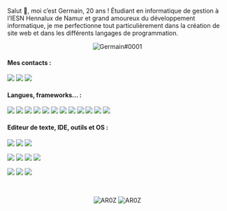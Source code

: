 <p>Salut 👋, moi c’est Germain, 20 ans ! Étudiant en informatique de gestion à l’IESN Hennalux de Namur et grand amoureux du développement informatique, je me perfectionne tout particulièrement dans la création de site web et dans les différents langages de programmation.</p>

<p align="center"><img style="margin:auto" src="https://discord.c99.nl/widget/theme-1/451364367842148353.png" alt="Germain#0001"/></p>

<h4>Mes contacts :</h4>
<a href="https://discord.com/invite/centerofcreators" target="_blank"><img src="https://img.shields.io/badge/Center%20Of%20Creators-%237289DA.svg?style=for-the-badge&logo=discord&logoColor=white" /></a>
<a href="https://twitter.com/germainaroz" target="_blank"><img src="https://img.shields.io/badge/Twitter-%231DA1F2.svg?style=for-the-badge&logo=Twitter&logoColor=white" /></a>
<a href="https://www.linkedin.com/in/germain-duchene/" target="_blank"><img src="https://img.shields.io/badge/linkedin-%230077B5.svg?style=for-the-badge&logo=linkedin&logoColor=white" /></a>
<h4>Langues, frameworks... :</h4>
<a href="https://docs.microsoft.com/en-us/cpp/?view=msvc-170" target="_blank"><img src="https://img.shields.io/badge/c-%2300599C.svg?style=for-the-badge&logo=c&logoColor=white"/></a>
<a href="https://www.php.net/" target="_blank"><img src="https://img.shields.io/badge/php-%23777BB4.svg?style=for-the-badge&logo=php&logoColor=white"/></a>
<a href="https://developer.mozilla.org/en-US/docs/Web/HTML" target="_blank"><img src="https://img.shields.io/badge/html5-%23E34F26.svg?style=for-the-badge&logo=html5&logoColor=white"/></a>
<a href="https://developer.mozilla.org/en-US/docs/Web/CSS" target="_blank"><img src="https://img.shields.io/badge/css3-%231572B6.svg?style=for-the-badge&logo=css3&logoColor=white"/></a>
<a href="https://sass-lang.com/" target="_blank"><img src="https://img.shields.io/badge/SASS-hotpink.svg?style=for-the-badge&logo=SASS&logoColor=white"/></a>
<a href="https://developer.mozilla.org/en-US/docs/Web/JavaScript" target="_blank"><img src="https://img.shields.io/badge/javascript-%23323330.svg?style=for-the-badge&logo=javascript&logoColor=%23F7DF1E"/></a>
<a href="https://www.typescriptlang.org/" target="_blank"><img src="https://img.shields.io/badge/typescript-%23007ACC.svg?style=for-the-badge&logo=typescript&logoColor=white"/></a>
<a href="https://nodejs.org/en/" target="_blank"><img src="https://img.shields.io/badge/node.js-6DA55F?style=for-the-badge&logo=node.js&logoColor=white"/></a>
<a href="https://www.python.org/" target="_blank"><img src="https://img.shields.io/badge/python-3670A0?style=for-the-badge&logo=python&logoColor=ffdd54"/></a>
<a href="https://www.java.com/" target="_blank"><img src="https://img.shields.io/badge/java-%23ED8B00.svg?style=for-the-badge&logo=java&logoColor=white"/></a>
<a href="https://www.mysql.com/" target="_blank"><img src="https://img.shields.io/badge/mysql-%2300f.svg?style=for-the-badge&logo=mysql&logoColor=white"/></a>
<a href="https://mariadb.org/" target="_blank"><img src="https://img.shields.io/badge/MariaDB-003545?style=for-the-badge&logo=mariadb&logoColor=white"/></a>
<h4>Editeur de texte, IDE, outils et OS :</h4>
<p>
<a href="https://git-scm.com/" target="_blank"><img src="https://img.shields.io/badge/git-%23F05033.svg?style=for-the-badge&logo=git&logoColor=white"/></a>
<a href="https://www.notion.so/" target="_blank"><img src="https://img.shields.io/badge/Notion-%23000000.svg?style=for-the-badge&logo=notion&logoColor=white"/></a>
<a href="https://www.figma.com/" target="_blank"><img src="https://img.shields.io/badge/figma-%23F24E1E.svg?style=for-the-badge&logo=figma&logoColor=white"/></a>
</p>
<p>
<a href="https://www.jetbrains.com/fr-fr/idea/" target="_blank"><img src="https://img.shields.io/badge/IntelliJIDEA-000000.svg?style=for-the-badge&logo=intellij-idea&logoColor=white"/></a>
<a href="https://visualstudio.microsoft.com/fr/" target="_blank"><img src="https://img.shields.io/badge/Visual%20Studio-5C2D91.svg?style=for-the-badge&logo=visual-studio&logoColor=white"/></a>
<a href="https://code.visualstudio.com/" target="_blank"><img src="https://img.shields.io/badge/Visual%20Studio%20Code-0078d7.svg?style=for-the-badge&logo=visual-studio-code&logoColor=white"/></a>
<a href="https://atom.io/" target="_blank"><img src="https://img.shields.io/badge/Atom-%2366595C.svg?style=for-the-badge&logo=atom&logoColor=white"/></a>
</p>
<p>
<a href="https://www.microsoft.com/fr-be/windows" target="_blank"><img src="https://img.shields.io/badge/Windows-0078D6?style=for-the-badge&logo=windows&logoColor=white"/></a>
<a href="https://www.debian.org/" target="_blank"><img src="https://img.shields.io/badge/Debian-D70A53?style=for-the-badge&logo=debian&logoColor=white"/></a>
<a href="https://www.apple.com/befr/macos/" target="_blank"><img src="https://img.shields.io/badge/mac%20os-000000?style=for-the-badge&logo=macos&logoColor=F0F0F0"/></a>
</p>


<p>&nbsp;</p>
<p align="center"><img align="center" src="https://github-readme-stats.vercel.app/api/top-langs/?username=AR0Z&theme=dark&langs_count=5&count_private=true&locale=fr" alt="AR0Z" />&nbsp;<img align="center" src="https://github-readme-stats.vercel.app/api?username=AR0Z&theme=dark&show_icons=true&locale=fr&count_private=true" alt="AR0Z" /></p>

